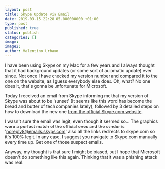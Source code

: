 ```yaml
---
layout: post
title: Skype Update via Email
date: 2019-03-15 22:28:05.000000000 +01:00
type: post
published: true
status: publish
categories: []
image:
image2:
author: Valentino Urbano
---
```


I have been using Skype on my Mac for a few years and I always thought that it had background updates (or some sort of automatic update) ever since. Not once I have checked my version number and compared it to the one on the website, as I guess everybody else does. Oh, what? No one does it, that's gonna be unfortunate for Microsoft.

Today I received an email from Skype informing me that my version of Skype was about to be 'sunset' (It seems like this word has become the bread and butter of tech companies lately), followed by 3 detailed steps on how to download the new one [from the official Skype.com website](http://skype.com/).

I wasn't sure the email was legit, even though it seemed so... The graphics were a perfect match of the official ones and the sender is 'noreply8@emails.skype.com' also all the links redirects to skype.com so it's 100% legit. In any case, I suggest you navigate to Skype.com manually every time up. Get one of those suspect emails.

Anyway, my thought is that sure I might be biased, but I hope that Microsoft doesn't do something like this again. Thinking that it was a phishing attack was real.
